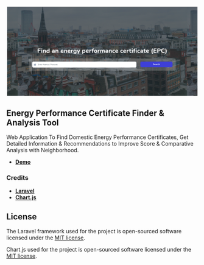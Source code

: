 <p align="center"><a href="https://laravel.com" target="_blank"><img src="https://raw.githubusercontent.com/ash-devz/app_epc/master/public/assets/images/epc-demo.png" width="500"></a></p>


## Energy Performance Certificate Finder & Analysis Tool

Web Application To Find Domestic Energy Performance Certificates, Get Detailed Information & Recommendations to Improve Score & Comparative Analysis with Neighborhood.

- **[Demo](http://ec2-3-141-195-42.us-east-2.compute.amazonaws.com/)**

### Credits

- **[Laravel](https://laravel.com/)**
- **[Chart.js](https://www.chartjs.org/)**

## License

The Laravel framework used for the project is open-sourced software licensed under the [MIT license](https://opensource.org/licenses/MIT).

Chart.js used for the project is open-sourced software licensed under the [MIT license](https://opensource.org/licenses/MIT).
